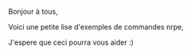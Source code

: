 Bonjour à tous,

Voici une petite lise d'exemples de commandes nrpe,

J'espere que ceci pourra vous aider :)
